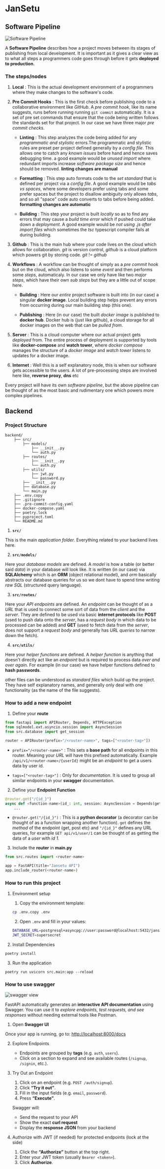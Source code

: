 # JanSetu

## Software Pipeline

![Software Pipeline](.github/assets/workflow_pipeline.png)

A **Software Pipeline** describes how a project moves between its stages of publishing from local development. It is important as it gives a clear view as to what all steps a programmers code goes through before it gets **deployed to production**.

### The steps/nodes

1. **Local** : This is the actual development environment of a programmers where they make changes to the software's code.

2. **Pre Commit Hooks** : This is the first check before publishing code to a collaborative environment like *GitHub*. A *pre commit hook*, like its name suggests, runs before running running `git commit` automatically. It is a set of pre set commands that ensure that the code being written follows the standards set for that project. In our case we have three major *pre commit checks*.

	-  **Linting** : This step analyzes the code being added for any *programmatic and stylistic* errors.The programmatic and stylistic rules are preset per project defined generally by a *config file*. This allows one to catch any *known issues* before hand and hence saves debugging time. a good example would be *unused import* where redundant imports increase *software package size* and hence should be removed. **linting changes are manual**

	- **Formatting** : This step auto formats code to the *set standard* that is defined per project via a *config file*. A good example would be *tabs vs spaces*, where some developers prefer using tabs and some prefer spaces but the project to disallow ambiguity only allows *tabs*, and so all "space" code auto converts to tabs before being added. **formatting changes are automatic**

	- **Building** : This step your project is built *locally* so as to find any errors that may cause a *build time error* which if pushed could take down a *deployment*. A good example would be *not using .js after import files* which sometimes the *tsc* typescript compiler fails at during building.

3. **Github** : This is the main hub where your code lives on the cloud which allows for collaboration. *git* is version control, *github* is a cloud platform which powers git by storing code. *git* != *github*

4. **Workflows** : A workflow can be thought of simply as a *pre commit hook* but on the cloud, which also listens to some *event* and then performs some *steps*, automaticaly. In our case we only have like two *major steps*, which have their own *sub steps* but they are a little out of scope here.

	-  **Building** : Here our *entire* project software is built into (in our case) a singular **docker image**. Local building step helps prevent any errors from occurring during our main building step (this one).

	- **Publishing** : Here (in our case) the built *docker image* is published to **docker hub**. Docker hub is (just like github), a cloud storage for all docker images on the web that can be *pulled from*.

5. **Server** : This is a cloud computer where our actual project gets *deployed* from. The entire process of deployment is supported by tools like **docker-compose** and **watch tower**, where *docker compose* manages the structure of a *docker image* and *watch tower* listens to updates for a docker image.

6. **Internet** : Well this is a self explanatory node, this is when our software gets accessible to the users. A lot of pre-processing steps are involved here like, **reverse proxy**, **dns** etc

Every project will have its own *software pipeline*, but the above pipeline can be thought of as the most basic and rudimentary one which powers more complex pipelines.

## Backend

### Project Structure

```
backend/
    ├── src/
        ├── models/
            ├── __init__.py
            └── auth.py
        ├── routes/
            ├── __init__.py
            └── auth.py
        ├── utils/
            ├── jwt.py
            └── password.py
        ├── __init__.py
        ├── database.py
        └── main.py
    ├── .env.copy
    ├── .gitignore
    ├── .pre-commit-config.yaml
    ├── docker-compose.yaml
    ├── poetry.lock
    ├── pyproject.toml
    └── README.md
```

1. **`src/`**

This is the main _application folder_. Everything related to your backend lives here.

2. **`src/models/`**

Here your *database models* are defined. A *model* is how a table (or better said *data*) in your database will look like. It is written (in our case) via **SQLAlchemy** which is an **ORM** (object relational model), and *orm* basically abstracts our database queries for us so we dont have to spend time writing *raw SQL* (structured query language).

3. **`src/routes/`**

Here your *API endpoints* are defined. An *endpoint* can be thought of as a *URL* that is used to connect some sort of data from the *client* and the *server*. They are defined to be used via basic **internet protocols** like **POST** (used to push data onto the *server*, has a *request body* in which data to be processed can be added) and **GET** (used to fetch data from the *server*, does not support a *request body* and generally has *URL queries* to narrow down the fetch).

4. **`src/utils/`**

Here your *helper functions* are defined. A *helper function* is anything that doesn't directly act like an *endpoint* but is required to process data *over and over again*. For example (in our case) we have helper functions defined to **hash passwords**.

other files can be understood as *standard files* which build up the project. They have self explanatory names, and generally only deal with one functionality (as the name of the file suggests).

### How to add a new endpoint

1. Define your **route**

```py
from fastapi import APIRouter, Depends, HTTPException
from sqlmodel.ext.asyncio.session import AsyncSession
from src.database import get_session

router = APIRouter(prefix="/<router-name>", tags=["<router-tag>"])
```

- `prefix="/<router-name>"` : This sets a **base path** for all endpoints in this router. Meaning your *URL* will have this prefixed automatically. Example `/api/v1/<router-name>/{userId}` might be an *endpoint* to get a users data by user id.

- `tags=["<router-tag>"]` : Only for *documentation*. It is used to group all similar endpoints in your **swagger** documentation.

2. Define your **Endpoint Function**

```py
@router.get("/{id_}")
async def <function-name>(id_: int, session: AsyncSession = Depends(get_session)):
    ...
```

- `@router.get("/{id_}")` : This is a **python decorator** (a decorator can be thought of as a function wrapping another function). `get` defines the *method* of the endpoint (get, post etc) and `"/{id_}"` defines any URL queries, for example `GET api/v1/user/1` can be thought of as getting the data of a *user* with *id 1*.

3. Include the **router** in **main.py**

```py
from src.routes import <router-name>

app = FastAPI(title="Jansetu API")
app.include_router(<router-name>)
```

### How to run this project

1. Environment setup

	1. Copy the environment template:
	
	```bash
	cp .env.copy .env
	```

	2. Open `.env` and fill in your values:
	
	```bash
	DATABASE_URL=postgresql+asyncpg://user:password@localhost:5432/jansetu
	JWT_SECRET=supersecret
	```

2. Install Dependencies

```bash
poetry install
```

3. Run the application

```shell
poetry run uvicorn src.main:app --reload
```

### How to use swagger

![swagger view](.github/assets/Screenshot_2025-09-16-11-03-46-32_40deb401b9ffe8e1df2f1cc5ba480b12.jpg)

FastAPI automatically generates an **interactive API documentation** using Swagger. You can use it to *explore endpoints, test requests, and see responses* without needing external tools like Postman.

1. Open **Swagger UI**

Once your app is running, go to:  [http://localhost:8000/docs](http://localhost:8000/docs)

2. Explore Endpoints

	- Endpoints are grouped by **tags** (e.g. `auth`, `users`).
	- Click on a section to expand and see available routes (`/signup`, `/signin`, etc.).


3. Try Out an Endpoint

	1. Click on an endpoint (e.g. `POST /auth/signup`).
	2. Click **“Try it out”**.
	3. Fill in the input fields (e.g. `email`, `password`).
	4. Press **“Execute”**.

	Swagger will:

	- Send the request to your API
	- Show the exact **curl request**
	- Display the **response JSON** from your backend

4. Authorize with JWT (if needed) for protected endpoints (lock at the side)

	1. Click the **“Authorize”** button at the top right.
	2. Enter your JWT token (usually `Bearer <token>`).
	3. Click **Authorize**.
